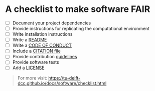 # A checklist to make software FAIR

- [ ] Document your project dependencies
- [ ] Provide instructions for replicating the computational environment
- [ ] Write installation instructions
- [ ] Write a [README](https://github.com/18F/open-source-guide/blob/18f-pages/pages/making-readmes-readable.md)
- [ ] Write a [CODE OF CONDUCT](https://docs.github.com/en/communities/setting-up-your-project-for-healthy-contributions/adding-a-code-of-conduct-to-your-project)
- [ ] Include a [CITATION file](https://docs.github.com/en/repositories/managing-your-repositorys-settings-and-features/customizing-your-repository/about-citation-files)
- [ ] Provide contribution [guidelines](https://docs.github.com/en/communities/setting-up-your-project-for-healthy-contributions/setting-guidelines-for-repository-contributors)
- [ ] Provide software tests
- [ ] Add a [LICENSE](https://docs.github.com/en/communities/setting-up-your-project-for-healthy-contributions/adding-a-license-to-a-repository)

> For more visit: https://tu-delft-dcc.github.io/docs/software/checklist.html
